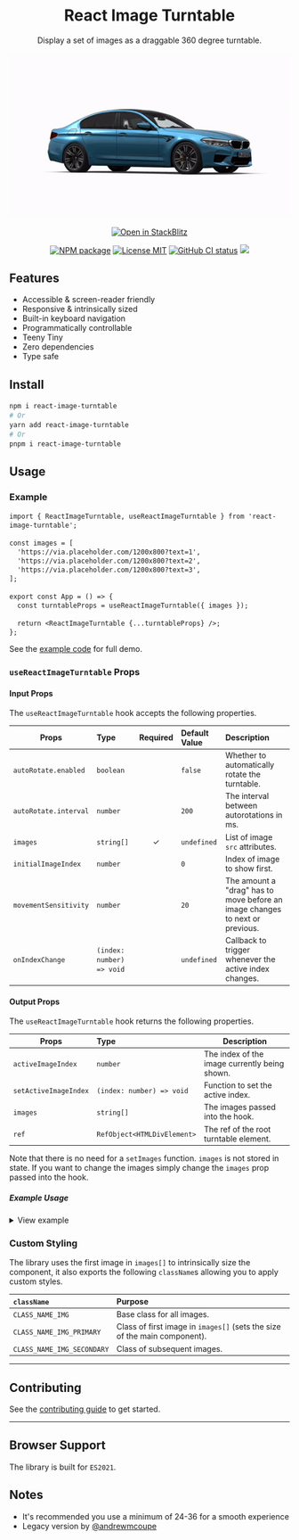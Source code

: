 <div align="center">

# React Image Turntable

Display a set of images as a draggable 360 degree turntable.

[![React Image Turntable with rotating car](https://raw.githubusercontent.com/nerdyman/stuff/main/libs/react-image-turntable/capture.gif)](https://codesandbox.io/s/github/nerdyman/react-image-turntable/tree/main/example?file=/src/App.tsx:5537-5598)

<a href="https://stackblitz.com/github/nerdyman/react-image-turntable/tree/main/example"><img src="https://developer.stackblitz.com/img/open_in_stackblitz.svg" alt="Open in StackBlitz"/></a>

<a href="https://npmjs.com/package/react-image-turntable"><img src="https://img.shields.io/npm/v/react-image-turntable.svg?label=npm" alt="NPM package" /></a>
<a href="https://github.com/nerdyman/react-image-turntable/blob/main/LICENSE"><img src="https://img.shields.io/npm/l/react-image-turntable.svg" alt="License MIT" /></a>
<a href="https://github.com/nerdyman/react-compare-slider/actions?query=workflow%3Abuild"><img alt="GitHub CI status" src="https://img.shields.io/github/actions/workflow/status/nerdyman/react-image-turntable/main.yml" /></a>
<a href="https://codeclimate.com/github/nerdyman/react-image-turntable/test_coverage"><img src="https://img.shields.io/codeclimate/coverage/nerdyman/react-image-turntable" /></a>

</div>

## Features

- Accessible & screen-reader friendly
- Responsive & intrinsically sized
- Built-in keyboard navigation
- Programmatically controllable
- Teeny Tiny
- Zero dependencies
- Type safe

## Install

```sh
npm i react-image-turntable
# Or
yarn add react-image-turntable
# Or
pnpm i react-image-turntable
```

## Usage

### Example

```tsx
import { ReactImageTurntable, useReactImageTurntable } from 'react-image-turntable';

const images = [
  'https://via.placeholder.com/1200x800?text=1',
  'https://via.placeholder.com/1200x800?text=2',
  'https://via.placeholder.com/1200x800?text=3',
];

export const App = () => {
  const turntableProps = useReactImageTurntable({ images });

  return <ReactImageTurntable {...turntableProps} />;
};
```

See the [example code](./example) for full demo.

### `useReactImageTurntable` Props

#### Input Props

The `useReactImageTurntable` hook accepts the following properties.

| Props                 | Type                      | Required | Default Value | Description                                                                  |
| --------------------- | :------------------------ | :------: | :------------ | :--------------------------------------------------------------------------- |
| `autoRotate.enabled`  | `boolean`                 |          | `false`       | Whether to automatically rotate the turntable.                               |
| `autoRotate.interval` | `number`                  |          | `200`         | The interval between autorotations in ms.                                    |
| `images`              | `string[]`                |    ✓     | `undefined`   | List of image `src` attributes.                                              |
| `initialImageIndex`   | `number`                  |          | `0`           | Index of image to show first.                                                |
| `movementSensitivity` | `number`                  |          | `20`          | The amount a "drag" has to move before an image changes to next or previous. |
| `onIndexChange`       | `(index: number) => void` |          | `undefined`   | Callback to trigger whenever the active index changes.                       |

#### Output Props

The `useReactImageTurntable` hook returns the following properties.

| Props                 | Type                        | Description                                   |
| --------------------- | :-------------------------- | --------------------------------------------- |
| `activeImageIndex`    | `number`                    | The index of the image currently being shown. |
| `setActiveImageIndex` | `(index: number) => void`   | Function to set the active index.             |
| `images`              | `string[]`                  | The images passed into the hook.              |
| `ref`                 | `RefObject<HTMLDivElement>` | The ref of the root turntable element.        |

Note that there is no need for a `setImages` function. `images` is not stored in state. If you want
to change the images simply change the `images` prop passed into the hook.

##### Example Usage

<details>
<summary>View example</summary>

```tsx
import { ReactImageTurntable, useReactImageTurntable } from 'react-image-turntable';

const images = [
  'https://via.placeholder.com/1200x800?text=1',
  'https://via.placeholder.com/1200x800?text=2',
  'https://via.placeholder.com/1200x800?text=3',
];

export const App = () => {
  const turntableProps = useReactImageTurntable({
    autoRotate: { disabled: true, interval: 75 },
    images,
    initialImageIndex: 1, // Start on the second image.
    movementSensitivity: 50, // Increase the amount of drag needed to change images.
    onIndexChange: (index) => console.log(`Active image index changed to ${index}`),
  });

  const handleSelectFirstImage = () => {
    turntableProps.setActiveIndex(0);
  };

  return (
    <>
      <button type="button" onClick={handleSelectFirstImage}>
        Select first image
      </button>
      <ReactImageTurntable {...turntableProps} />
    </>
  );
};
```

</details>

### Custom Styling

The library uses the first image in `images[]` to intrinsically size the component, it also exports
the following `className`s allowing you to apply custom styles.

| `className`                | Purpose                                                                   |
| :------------------------- | :------------------------------------------------------------------------ |
| `CLASS_NAME_IMG`           | Base class for all images.                                                |
| `CLASS_NAME_IMG_PRIMARY`   | Class of first image in `images[]` (sets the size of the main component). |
| `CLASS_NAME_IMG_SECONDARY` | Class of subsequent images.                                               |

---

## Contributing

See the [contributing guide](./CONTRIBUTING.md) to get started.

---

## Browser Support

The library is built for `ES2021`.

## Notes

- It's recommended you use a minimum of 24-36 for a smooth experience
- Legacy version by [@andrewmcoupe](https://github.com/andrewmcoupe)

